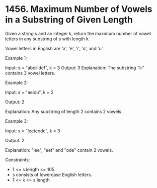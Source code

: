 # 1456. Maximum Number of Vowels in a Substring of Given Length

Given a string s and an integer k, return the maximum number of vowel letters in any substring of s with length k.

Vowel letters in English are 'a', 'e', 'i', 'o', and 'u'.

Example 1:

Input: s = "abciiidef", k = 3
Output: 3
Explanation: The substring "iii" contains 3 vowel letters.

Example 2:

Input: s = "aeiou", k = 2

Output: 2

Explanation: Any substring of length 2 contains 2 vowels.

Example 3:

Input: s = "leetcode", k = 3

Output: 2

Explanation: "lee", "eet" and "ode" contain 2 vowels.


Constraints:

* 1 <= s.length <= 105
* s consists of lowercase English letters.
* 1 <= k <= s.length

